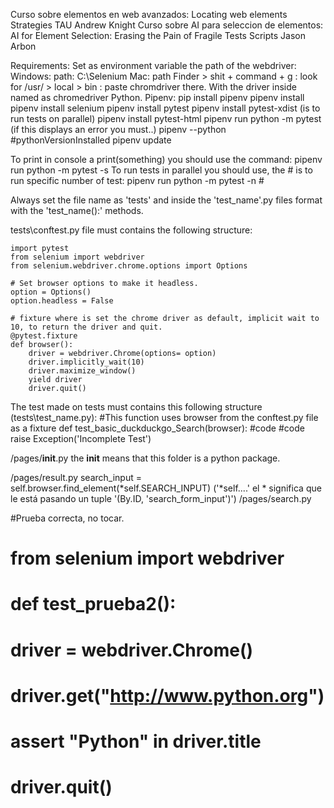 Curso sobre elementos en web avanzados: Locating web elements Strategies TAU Andrew Knight
Curso sobre AI para seleccion de elementos: AI for Element Selection: Erasing the Pain of Fragile Tests Scripts Jason Arbon

Requirements:
    Set as environment variable the path of the webdriver:
        Windows: path: C:\Selenium
        Mac: path Finder > shit + command + g : look for /usr/ > local > bin : paste chromdriver there.
        With the driver inside named as chromedriver
    Python.
    Pipenv:
        pip install pipenv
        pipenv install
        pipenv install selenium
        pipenv install pytest
        pipenv install pytest-xdist (is to run tests on parallel)
        pipenv install pytest-html
        pipenv run python -m pytest (if this displays an error you must..)
            pipenv --python #pythonVersionInstalled
            pipenv update
        

To print in console a print(something) you should use the command: pipenv run python -m pytest -s
To run tests in parallel you should use, the # is to run specific number of test: pipenv run python -m pytest -n #

Always set the file name as 'tests' and inside the 'test_name'.py files format with the 'test_name():' methods.

tests\conftest.py file must contains the following structure:

    import pytest
    from selenium import webdriver
    from selenium.webdriver.chrome.options import Options

    # Set browser options to make it headless.  
    option = Options()
    option.headless = False

    # fixture where is set the chrome driver as default, implicit wait to 10, to return the driver and quit.
    @pytest.fixture
    def browser():
        driver = webdriver.Chrome(options= option)
        driver.implicitly_wait(10)
        driver.maximize_window()
        yield driver
        driver.quit()

The test made on tests must contains this following structure (tests\test_name.py):
    #This function uses browser from the conftest.py file as a fixture
    def test_basic_duckduckgo_Search(browser):
        #code
        #code
    raise Exception('Incomplete Test')

/pages/__init__.py
the __init__ means that this folder is a python package.

/pages/result.py
search_input = self.browser.find_element(*self.SEARCH_INPUT) ('*self....' el * significa que le está pasando un tuple '(By.ID, 'search_form_input')')
/pages/search.py

#Prueba correcta, no tocar.
# from selenium import webdriver
# def test_prueba2():
#     driver = webdriver.Chrome()
#     driver.get("http://www.python.org")
#     assert "Python" in driver.title
#     driver.quit()